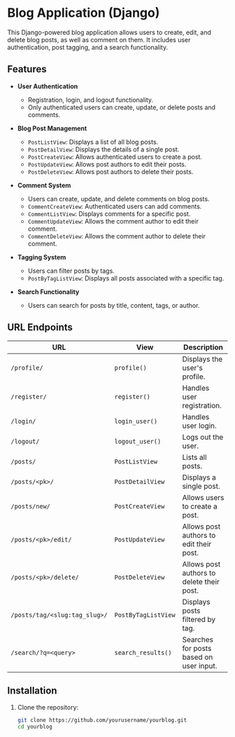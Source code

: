 # Blog Application (Django)

This Django-powered blog application allows users to create, edit, and delete blog posts, as well as comment on them. It includes user authentication, post tagging, and a search functionality.

## Features

- **User Authentication**

  - Registration, login, and logout functionality.
  - Only authenticated users can create, update, or delete posts and comments.

- **Blog Post Management**

  - `PostListView`: Displays a list of all blog posts.
  - `PostDetailView`: Displays the details of a single post.
  - `PostCreateView`: Allows authenticated users to create a post.
  - `PostUpdateView`: Allows post authors to edit their posts.
  - `PostDeleteView`: Allows post authors to delete their posts.

- **Comment System**

  - Users can create, update, and delete comments on blog posts.
  - `CommentCreateView`: Authenticated users can add comments.
  - `CommentListView`: Displays comments for a specific post.
  - `CommentUpdateView`: Allows the comment author to edit their comment.
  - `CommentDeleteView`: Allows the comment author to delete their comment.

- **Tagging System**

  - Users can filter posts by tags.
  - `PostByTagListView`: Displays all posts associated with a specific tag.

- **Search Functionality**
  - Users can search for posts by title, content, tags, or author.

## URL Endpoints

| URL                           | View                | Description                               |
| ----------------------------- | ------------------- | ----------------------------------------- |
| `/profile/`                   | `profile()`         | Displays the user's profile.              |
| `/register/`                  | `register()`        | Handles user registration.                |
| `/login/`                     | `login_user()`      | Handles user login.                       |
| `/logout/`                    | `logout_user()`     | Logs out the user.                        |
| `/posts/`                     | `PostListView`      | Lists all posts.                          |
| `/posts/<pk>/`                | `PostDetailView`    | Displays a single post.                   |
| `/posts/new/`                 | `PostCreateView`    | Allows users to create a post.            |
| `/posts/<pk>/edit/`           | `PostUpdateView`    | Allows post authors to edit their post.   |
| `/posts/<pk>/delete/`         | `PostDeleteView`    | Allows post authors to delete their post. |
| `/posts/tag/<slug:tag_slug>/` | `PostByTagListView` | Displays posts filtered by tag.           |
| `/search/?q=<query>`          | `search_results()`  | Searches for posts based on user input.   |

## Installation

1. Clone the repository:
   ```bash
   git clone https://github.com/yourusername/yourblog.git
   cd yourblog
   ```

